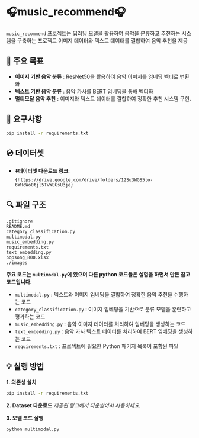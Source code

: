 # 🎧music_recommend🎧

`music_recommend` 프로젝트는 딥러닝 모델을 활용하여 음악을 분류하고 추천하는 시스템을 구축하는 프로젝트
이미지 데이터와 텍스트 데이터를 결합하여 음악 추천을 제공

## 📢 주요 목표

- **이미지 기반 음악 분류** : ResNet50을 활용하여 음악 이미지를 임베딩 벡터로 변환화
- **텍스트 기반 음악 분류** : 음악 가사를 BERT 임베딩을 통해 벡터화
- **멀티모달 음악 추천** : 이미지와 텍스트 데이터를 결합하여 정확한 추천 시스템 구현.

## 🔖 요구사항

```bash
pip install -r requirements.txt
```

## 💿 데이터셋

- **⬇️데이터셋 다운로드 링크**: `{https://drive.google.com/drive/folders/12Su3WGS5lo-6WHcWo0tjl5TvWEGsU3je}`

## 🔍 파일 구조

```plaintext
.gitignore
README.md
category_classification.py
multimodal.py
music_embedding.py
requirements.txt
text_embedding.py
popsong_800.xlsx
./images
```
**주요 코드는 `multimodal.py`에 있으며 다른 python 코드들은 실험을 하면서 만든 참고 코드입니다.**
- `multimodal.py` : 텍스트와 이미지 임베딩을 결합하여 정확한 음악 추천을 수행하는 코드
- `category_classification.py` : 이미지 임베딩을 기반으로 분류 모델을 훈련하고 평가하는 코드
- `music_embedding.py` : 음악 이미지 데이터를 처리하여 임베딩을 생성하는 코드
- `text_embedding.py` : 음악 가사 텍스트 데이터를 처리하여 BERT 임베딩을 생성하는 코드
- `requirements.txt` : 프로젝트에 필요한 Python 패키지 목록이 포함된 파일

## 💡 실행 방법

**1. 의존성 설치**
```bash
pip install -r requirements.txt
```

**2. Dataset 다운로드**
*제공된 링크에서 다운받아서 사용하세요.*

**3. 모델 코드 실행**
```bash
python multimodal.py
```
